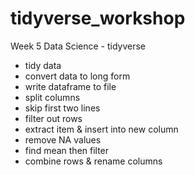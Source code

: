 # tidyverse_workshop
Week 5 Data Science - tidyverse

- tidy data
- convert data to long form
- write dataframe to file
- split columns
- skip first two lines
- filter out rows
- extract item & insert into new column
- remove NA values
- find mean then filter
- combine rows & rename columns
